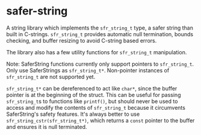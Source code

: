 # safer-string
A string library which implements the ```sfr_string_t``` type, a safer string than built in C-strings.  ```sfr_string_t```  provides automatic null termination, bounds checking, and buffer resizing to avoid C-string based errors.  

The library also has a few utility functions for ```sfr_string_t``` manipulation.

Note: SaferString functions currently only support pointers to ```sfr_string_t```.  Only use SaferStrings as ```sfr_string_t*```.  Non-pointer instances of ```sfr_string_t``` are not supported yet.

```sfr_string_t*``` can be dereferenced to act like ```char*```, since the buffer pointer is at the beginning of the struct.  This can be useful for passing ```sfr_string_t```s to functions like ```printf()```, but should never be used to access and modify the contents of ```sfr_string_t``` because it circumvents SaferString's safety features.  It's always better to use ```sfr_string_cstr(sfr_string_t*)```, which returns a ```const``` pointer to the buffer and ensures it is null terminated.
